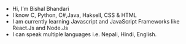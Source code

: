 -   Hi, I’m Bishal Bhandari
-   I know C, Python, C#,Java, Haksell, CSS & HTML
-   I am currently learning Javascript and JavaScript Frameworks like React.Js and Node.Js
-   I can speak multiple languages i.e. Nepali, Hindi, English.
